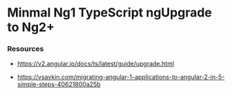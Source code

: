 # Minmal Ng1 TypeScript ngUpgrade to Ng2+

### Resources

- https://v2.angular.io/docs/ts/latest/guide/upgrade.html

- https://vsavkin.com/migrating-angular-1-applications-to-angular-2-in-5-simple-steps-40621800a25b